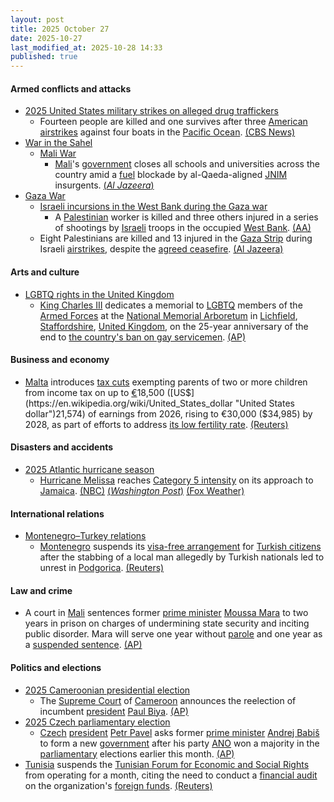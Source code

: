 ```yaml
---
layout: post
title: 2025 October 27
date: 2025-10-27
last_modified_at: 2025-10-28 14:33
published: true
---
```



#### Armed conflicts and attacks

* [2025 United States military strikes on alleged drug traffickers](https://en.wikipedia.org/wiki/2025_United_States_military_strikes_on_alleged_drug_traffickers "2025 United States military strikes on alleged drug traffickers")
  * Fourteen people are killed and one survives after three [American](https://en.wikipedia.org/wiki/United_States "United States") [airstrikes](https://en.wikipedia.org/wiki/Airstrike "Airstrike") against four boats in the [Pacific Ocean](https://en.wikipedia.org/wiki/Pacific_Ocean "Pacific Ocean"). [(CBS News)](https://www.cbsnews.com/news/us-boat-strikes-pacific-ocean-hegseth/)
* [War in the Sahel](https://en.wikipedia.org/wiki/War_in_the_Sahel "War in the Sahel")
  * [Mali War](https://en.wikipedia.org/wiki/Mali_War "Mali War")
    * [Mali](https://en.wikipedia.org/wiki/Mali "Mali")'s [government](https://en.wikipedia.org/wiki/Politics_of_Mali "Politics of Mali") closes all schools and universities across the country amid a [fuel](https://en.wikipedia.org/wiki/Gasoline "Gasoline") blockade by al-Qaeda-aligned [JNIM](https://en.wikipedia.org/wiki/Jama%27at_Nasr_al-Islam_wal_Muslimin "Jama'at Nasr al-Islam wal Muslimin") insurgents. [(*Al Jazeera*)](https://www.aljazeera.com/news/2025/10/27/mali-shuts-schools-as-fuel-blockade-imposed-by-fighters-paralyses-country)
* [Gaza War](https://en.wikipedia.org/wiki/Gaza_War "Gaza War")
  * [Israeli incursions in the West Bank during the Gaza war](https://en.wikipedia.org/wiki/Israeli_incursions_in_the_West_Bank_during_the_Gaza_war "Israeli incursions in the West Bank during the Gaza war")
    * A [Palestinian](https://en.wikipedia.org/wiki/Palestinians "Palestinians") worker is killed and three others injured in a series of shootings by [Israeli](https://en.wikipedia.org/wiki/Israel "Israel") troops in the occupied [West Bank](https://en.wikipedia.org/wiki/West_Bank "West Bank"). [(AA)](https://www.aa.com.tr/en/middle-east/1-palestinian-killed-3-injured-by-israeli-army-fire-in-occupied-west-bank/3727370)
  * Eight Palestinians are killed and 13 injured in the [Gaza Strip](https://en.wikipedia.org/wiki/Gaza_Strip "Gaza Strip") during Israeli [airstrikes](https://en.wikipedia.org/wiki/Airstrike "Airstrike"), despite the [agreed ceasefire](https://en.wikipedia.org/wiki/Gaza_peace_plan "Gaza peace plan"). [(Al Jazeera)](https://www.aljazeera.com/news/2025/10/27/hamas-hands-over-remains-of-captive-as-israeli-drone-strike-kills-two)

#### Arts and culture

* [LGBTQ rights in the United Kingdom](https://en.wikipedia.org/wiki/LGBTQ_rights_in_the_United_Kingdom "LGBTQ rights in the United Kingdom")
  * [King Charles III](https://en.wikipedia.org/wiki/King_Charles_III "King Charles III") dedicates a memorial to [LGBTQ](https://en.wikipedia.org/wiki/LGBTQ "LGBTQ") members of the [Armed Forces](https://en.wikipedia.org/wiki/British_Armed_Forces "British Armed Forces") at the [National Memorial Arboretum](https://en.wikipedia.org/wiki/National_Memorial_Arboretum "National Memorial Arboretum") in [Lichfield](https://en.wikipedia.org/wiki/Lichfield "Lichfield"), [Staffordshire](https://en.wikipedia.org/wiki/Staffordshire "Staffordshire"), [United Kingdom](https://en.wikipedia.org/wiki/United_Kingdom "United Kingdom"), on the 25-year anniversary of the end to [the country's ban on gay servicemen](https://en.wikipedia.org/wiki/Sexual_orientation_and_the_military_of_the_United_Kingdom "Sexual orientation and the military of the United Kingdom"). [(AP)](https://apnews.com/article/king-charles-uk-lgbt-troops-memorial-29d3c25097dc08e3f43e250f2313bd08)

#### Business and economy

* [Malta](https://en.wikipedia.org/wiki/Malta "Malta") introduces [tax cuts](https://en.wikipedia.org/wiki/Tax_cut "Tax cut") exempting parents of two or more children from income tax on up to [€](https://en.wikipedia.org/wiki/Euro "Euro")18,500 ([US$](https://en.wikipedia.org/wiki/United_States_dollar "United States dollar")21,574) of earnings from 2026, rising to €30,000 ($34,985) by 2028, as part of efforts to address [its low fertility rate](https://en.wikipedia.org/wiki/Demographics_of_Malta "Demographics of Malta"). [(Reuters)](https://www.reuters.com/markets/us/malta-cuts-taxes-parents-bid-revive-native-birth-rate-2025-10-27/)

#### Disasters and accidents

* [2025 Atlantic hurricane season](https://en.wikipedia.org/wiki/2025_Atlantic_hurricane_season "2025 Atlantic hurricane season")
  * [Hurricane Melissa](https://en.wikipedia.org/wiki/Hurricane_Melissa "Hurricane Melissa") reaches [Category 5 intensity](https://en.wikipedia.org/wiki/List_of_Category_5_Atlantic_hurricanes "List of Category 5 Atlantic hurricanes") on its approach to [Jamaica](https://en.wikipedia.org/wiki/Jamaica "Jamaica"). [(NBC)](https://www.nbcnews.com/weather/hurricanes/hurricane-melissa-intensifies-category-5-storm-jamaica-flooding-rcna239989) [(*Washington Post*)](https://www.washingtonpost.com/weather/2025/10/27/hurricane-melissa-jamaica/) [(Fox Weather)](https://www.foxweather.com/weather-news/hurricane-melissa-jamaica-haiti-cuba-dominican-republic-caribbean-atlantic)

#### International relations

* [Montenegro–Turkey relations](https://en.wikipedia.org/wiki/Montenegro%E2%80%93Turkey_relations "Montenegro–Turkey relations")
  * [Montenegro](https://en.wikipedia.org/wiki/Montenegro "Montenegro") suspends its [visa-free arrangement](https://en.wikipedia.org/wiki/Visa_policy_of_Montenegro "Visa policy of Montenegro") for [Turkish citizens](https://en.wikipedia.org/wiki/Turkish_citizen "Turkish citizen") after the stabbing of a local man allegedly by Turkish nationals led to unrest in [Podgorica](https://en.wikipedia.org/wiki/Podgorica "Podgorica"). [(Reuters)](https://www.reuters.com/world/montenegro-detains-dozens-turks-azeris-after-weekend-violence-2025-10-27/)

#### Law and crime

* A court in [Mali](https://en.wikipedia.org/wiki/Mali "Mali") sentences former [prime minister](https://en.wikipedia.org/wiki/List_of_prime_ministers_of_Mali "List of prime ministers of Mali") [Moussa Mara](https://en.wikipedia.org/wiki/Moussa_Mara "Moussa Mara") to two years in prison on charges of undermining state security and inciting public disorder. Mara will serve one year without [parole](https://en.wikipedia.org/wiki/Parole "Parole") and one year as a [suspended sentence](https://en.wikipedia.org/wiki/Suspended_sentence "Suspended sentence"). [(AP)](https://apnews.com/article/mali-prime-minister-moussa-mara-politics-prison-566a1fc387ee6f4ba480e7068777ea9f)

#### Politics and elections

* [2025 Cameroonian presidential election](https://en.wikipedia.org/wiki/2025_Cameroonian_presidential_election "2025 Cameroonian presidential election")
  * The [Supreme Court](https://en.wikipedia.org/wiki/Supreme_Court_of_Cameroon "Supreme Court of Cameroon") of [Cameroon](https://en.wikipedia.org/wiki/Cameroon "Cameroon") announces the reelection of incumbent [president](https://en.wikipedia.org/wiki/President_of_Cameroon "President of Cameroon") [Paul Biya](https://en.wikipedia.org/wiki/Paul_Biya "Paul Biya"). [(AP)](https://apnews.com/article/cameroon-protests-election-tchiroma-biya-885d5a2cd41164e37e760777946a60e7)
* [2025 Czech parliamentary election](https://en.wikipedia.org/wiki/2025_Czech_parliamentary_election "2025 Czech parliamentary election")
  * [Czech](https://en.wikipedia.org/wiki/Czech_Republic "Czech Republic") [president](https://en.wikipedia.org/wiki/President_of_the_Czech_Republic "President of the Czech Republic") [Petr Pavel](https://en.wikipedia.org/wiki/Petr_Pavel "Petr Pavel") asks former [prime minister](https://en.wikipedia.org/wiki/Prime_Minister_of_the_Czech_Republic "Prime Minister of the Czech Republic") [Andrej Babiš](https://en.wikipedia.org/wiki/Andrej_Babi%C5%A1 "Andrej Babiš") to form a new [government](https://en.wikipedia.org/wiki/Government_of_the_Czech_Republic "Government of the Czech Republic") after his party [ANO](https://en.wikipedia.org/wiki/ANO_2011 "ANO 2011") won a majority in the [parliamentary](https://en.wikipedia.org/wiki/Parliament_of_the_Czech_Republic "Parliament of the Czech Republic") elections earlier this month. [(AP)](https://apnews.com/article/czech-government-babis-0f539bf61ff8a8eb45e76398771cb470)
* [Tunisia](https://en.wikipedia.org/wiki/Tunisia "Tunisia") suspends the [Tunisian Forum for Economic and Social Rights](https://en.wikipedia.org/wiki/Tunisian_Forum_for_Economic_and_Social_Rights "Tunisian Forum for Economic and Social Rights") from operating for a month, citing the need to conduct a [financial audit](https://en.wikipedia.org/wiki/Financial_audit "Financial audit") on the organization's [foreign funds](https://en.wikipedia.org/wiki/Foreign_funding_of_non-governmental_organizations "Foreign funding of non-governmental organizations"). [(Reuters)](https://www.reuters.com/business/finance/tunisia-imposes-one-month-suspension-migrant-rights-group-2025-10-27/)

